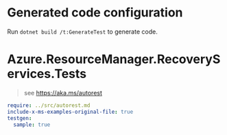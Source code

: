 # Generated code configuration

Run `dotnet build /t:GenerateTest` to generate code.

# Azure.ResourceManager.RecoveryServices.Tests

> see https://aka.ms/autorest
``` yaml
require: ../src/autorest.md
include-x-ms-examples-original-file: true
testgen:
  sample: true
```
